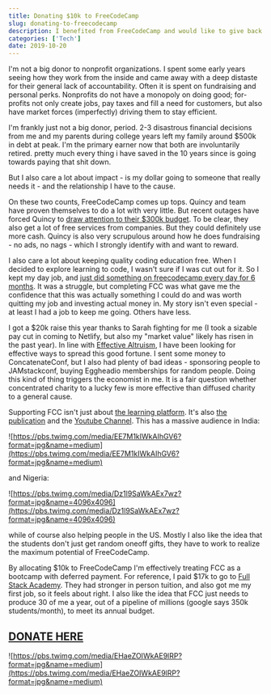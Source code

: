 ```yaml
---
title: Donating $10k to FreeCodeCamp
slug: donating-to-freecodecamp
description: I benefited from FreeCodeCamp and would like to give back
categories: ['Tech']
date: 2019-10-20
---
```


I'm not a big donor to nonprofit organizations. I spent some early years seeing how they work from the inside and came away with a deep distaste for their general lack of accountability. Often it is spent on fundraising and personal perks. Nonprofits do not have a monopoly on doing good; for-profits not only create jobs, pay taxes and fill a need for customers, but also have market forces (imperfectly) driving them to stay efficient.

I'm frankly just not a big donor, period. 2-3 disastrous financial decisions from me and my parents during college years left my family around $500k in debt at peak. I'm the primary earner now that both are involuntarily retired. pretty much every thing i have saved in the 10 years since is going towards paying that shit down.

But I also care a lot about impact - is my dollar going to someone that really needs it - and the relationship I have to the cause.

On these two counts, FreeCodeCamp comes up tops. Quincy and team have proven themselves to do a lot with very little. But recent outages have forced Quincy to [draw attention to their $300k budget](https://www.freecodecamp.org/news/freecodecamp-servers-update-october-2019/). To be clear, they also get a lot of free services from companies. But they could definitely use more cash. Quincy is also very scrupulous around how he does fundraising - no ads, no nags - which I strongly identify with and want to reward.

I also care a lot about keeping quality coding education free. When I decided to explore learning to code, I wasn't sure if I was cut out for it. So I kept my day job, and [just did something on freecodecamp every day for 6 months](https://www.freecodecamp.org/forum/t/no-zero-days-my-roadmap-from-javascript-noob-to-full-stack-developer-in-12-months/164514). It was a struggle, but completing FCC was what gave me the confidence that this was actually something I could do and was worth quitting my job and investing actual money in. My story isn't even special - at least I had a job to keep me going. Others have less.

I got a $20k raise this year thanks to Sarah fighting for me (I took a sizable pay cut in coming to Netlify, but also my "market value" likely has risen in the past year). In line with [Effective Altruism](https://en.wikipedia.org/wiki/Effective_altruism), I have been looking for effective ways to spread this good fortune. I sent some money to ConcatenateConf, but I also had plenty of bad ideas - sponsoring people to JAMstackconf, buying Eggheadio memberships for random people. Doing this kind of thing triggers the economist in me. It is a fair question whether concentrated charity to a lucky few is more effective than diffused charity to a general cause.

Supporting FCC isn't just about [the learning platform](https://learn.freecodecamp.org/). It's also [the publication](https://www.freecodecamp.org/news/) and the [Youtube Channel](https://youtube.com/freecodecamp). This has a massive audience in India:

![https://pbs.twimg.com/media/EE7M1kIWkAIhGV6?format=jpg&name=medium](https://pbs.twimg.com/media/EE7M1kIWkAIhGV6?format=jpg&name=medium)

and Nigeria:

![https://pbs.twimg.com/media/Dz1l9SaWkAEx7wz?format=jpg&name=4096x4096](https://pbs.twimg.com/media/Dz1l9SaWkAEx7wz?format=jpg&name=4096x4096)

while of course also helping people in the US. Mostly I also like the idea that the students don't just get random oneoff gifts, they have to work to realize the maximum potential of FreeCodeCamp.

By allocating $10k to FreeCodeCamp I'm effectively treating FCC as a bootcamp with deferred payment. For reference, I paid $17k to go to [Full Stack Academy](https://www.fullstackacademy.com/). They had stronger in person tuition, and also got me my first job, so it feels about right. I also like the idea that FCC just needs to produce 30 of me a year, out of a pipeline of millions (google says 350k students/month), to meet its annual budget.

## [DONATE HERE](https://paypal.me/freecodecamp)

![https://pbs.twimg.com/media/EHaeZOIWkAE9lRP?format=jpg&name=medium](https://pbs.twimg.com/media/EHaeZOIWkAE9lRP?format=jpg&name=medium)

